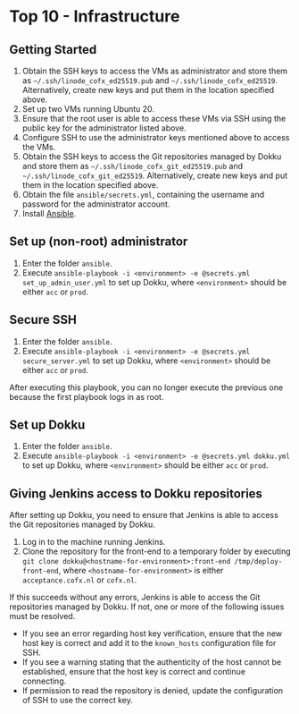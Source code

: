 # Top 10 - Infrastructure

## Getting Started

1. Obtain the SSH keys to access the VMs as administrator and store them as `~/.ssh/linode_cofx_ed25519.pub` and `~/.ssh/linode_cofx_ed25519`.
  Alternatively, create new keys and put them in the location specified above.
1. Set up two VMs running Ubuntu 20.
1. Ensure that the root user is able to access these VMs via SSH using the public key for the administrator listed above.
1. Configure SSH to use the administrator keys mentioned above to access the VMs.
1. Obtain the SSH keys to access the Git repositories managed by Dokku and store them as `~/.ssh/linode_cofx_git_ed25519.pub` and `~/.ssh/linode_cofx_git_ed25519`.
  Alternatively, create new keys and put them in the location specified above.
1. Obtain the file `ansible/secrets.yml`, containing the username and password for the administrator account.
1. Install [Ansible](https://www.ansible.com/).

## Set up (non-root) administrator

1. Enter the folder `ansible`.
1. Execute `ansible-playbook -i <environment> -e @secrets.yml set_up_admin_user.yml` to set up Dokku, where `<environment>` should be either `acc` or `prod`.

## Secure SSH

1. Enter the folder `ansible`.
1. Execute `ansible-playbook -i <environment> -e @secrets.yml secure_server.yml` to set up Dokku, where `<environment>` should be either `acc` or `prod`.

After executing this playbook, you can no longer execute the previous one because the first playbook logs in as root.

## Set up Dokku

1. Enter the folder `ansible`.
1. Execute `ansible-playbook -i <environment> -e @secrets.yml dokku.yml` to set up Dokku, where `<environment>` should be either `acc` or `prod`.

## Giving Jenkins access to Dokku repositories

After setting up Dokku, you need to ensure that Jenkins is able to access the Git repositories managed by Dokku.

1. Log in to the machine running Jenkins.
1. Clone the repository for the front-end to a temporary folder by executing `git clone dokku@<hostname-for-environment>:front-end /tmp/deploy-front-end`, where `<hostname-for-environment>` is either `acceptance.cofx.nl` or `cofx.nl`.

If this succeeds without any errors, Jenkins is able to access the Git repositories managed by Dokku.
If not, one or more of the following issues must be resolved.

* If you see an error regarding host key verification, ensure that the new host key is correct and add it to the `known_hosts` configuration file for SSH.
* If you see a warning stating that the authenticity of the host cannot be established, ensure that the host key is correct and continue connecting.
* If permission to read the repository is denied, update the configuration of SSH to use the correct key.
